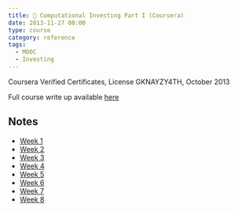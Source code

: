 ```yaml
---
title: 🏫 Computational Investing Part I (Coursera)
date: 2013-11-27 00:00
type: course
category: reference
tags:
  - MOOC
  - Investing
---
```


Coursera Verified Certificates, License GKNAYZY4TH, October 2013

Full course write up available [here](http://lextoumbourou.com/blog/posts/computational-investing-part-i-coursera-review/)

## Notes

* [Week 1]({filename}/reference/course-coursera-computational-investing-part-1/week-1.md)
* [Week 2]({filename}/reference/course-coursera-computational-investing-part-1/week-2.md)
* [Week 3]({filename}/reference/course-coursera-computational-investing-part-1/week-3.md)
* [Week 4]({filename}/reference/course-coursera-computational-investing-part-1/week-4.md)
* [Week 5]({filename}/reference/course-coursera-computational-investing-part-1/week-5.md)
* [Week 6]({filename}/reference/course-coursera-computational-investing-part-1/week-6.md)
* [Week 7]({filename}/reference/course-coursera-computational-investing-part-1/week-7.md)
* [Week 8]({filename}/reference/course-coursera-computational-investing-part-1/week-8.md)
